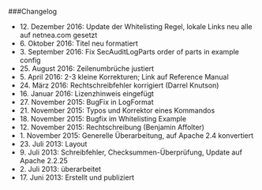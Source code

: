 ###Changelog
* 12\. Dezember 2016: Update der Whitelisting Regel, lokale Links neu alle auf netnea.com gesetzt
* 6\. Oktober 2016: Titel neu formatiert
* 3\. September 2016: Fix SecAuditLogParts order of parts in example config
* 25\. August 2016: Zeilenumbrüche justiert
* 5\. April 2016: 2-3 kleine Korrekturen; Link auf Reference Manual
* 24\. März 2016: Rechtschreibfehler korrigiert (Darrel Knutson)
* 16\. Januar 2016: Lizenzhinweis eingefügt
* 27\. November 2015: BugFix in LogFormat
* 21\. November 2015: Typos und Korrektor eines Kommandos
* 18\. November 2015: Bugfix im Whitelisting Example
* 12\. November 2015: Rechtschreibung (Benjamin Affolter)
* 1\. November 2015: Generelle Überarbeitung, auf Apache 2.4 konvertiert
* 23\. Juli 2013: Layout
* 9\. Juli 2013: Schreibfehler, Checksummen-Überprüfung, Update auf Apache 2.2.25
* 2\. Juli 2013: überarbeitet
* 17\. Juni 2013: Erstellt und publiziert

